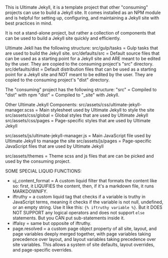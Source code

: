 This is Ultimate Jekyll, it is a template project that other "consuming" projects can use to build a Jekyll site. It comes installed as an NPM module and is helpful for setting up, configuring, and maintaining a Jekyll site with best practices in mind.

It is not a stand-alone project, but rather a collection of components that can be used to build a Jekyll site quickly and efficiently.

Ultimate Jekll has the following structure:
src/gulp/tasks = Gulp tasks that are used to build the Jekyll site.
src/defaults/src = Default source files that can be used as a starting point for a Jekyll site and ARE meant to be edited by the user. They are copied to the consuming project's "src" directory.
src/defaults/dist = Default distribution files that can be used as a starting point for a Jekyll site and NOT meant to be edited by the user. They are copied to the consuming project's "dist" directory.

The "consuming" project has the following structure:
"src" = Compiled to "dist" with npm
"dist" = Compiled to "_site" with Jekyll.

Other Ultimate Jekyll Components:
src/assets/css/ultimate-jekyll-manager.scss = Main stylesheet used by Ultimate Jekyll to style the site
src/assets/css/global = Global styles that are used by Ultimate Jekyll
src/assets/css/pages = Page-specific styles that are used by Ultimate Jekyll

src/assets/js/ultimate-jekyll-manager.js = Main JavaScript file used by Ultimate Jekyll to manage the site
src/assets/js/pages = Page-specific JavaScript files that are used by Ultimate Jekyll

src/assets/themes = Theme scss and js files that are can be picked and used by the consuming project.


SOME SPECIAL LIQUID FUNCTIONS:
* uj_content_format = A custom liquid filter that formats the content like so: first, it LIQUIFIES the content, then, if it's a markdown file, it runs MARKDOWNIFY.
* iftruthy = a custom liquid tag that checks if a variable is truthy in JavaScript terms, meaning it checks if the variable is not null, undefined, or an empty string. Use it like this: `{% iftruthy variable %}`. But it DOES NOT SUPPORT any logical operators and does not support `else` statements. But you CAN put sub-statements inside it.
* iffalsy = same but opposite of iftruthy.
* page.resolved = a custom page object property of all site, layout, and page variables deeply merged together, with page variables taking precedence over layout, and layout variables taking precedence over site variables. This allows a system of site defaults, layout overrides, and page-specific overrides.

